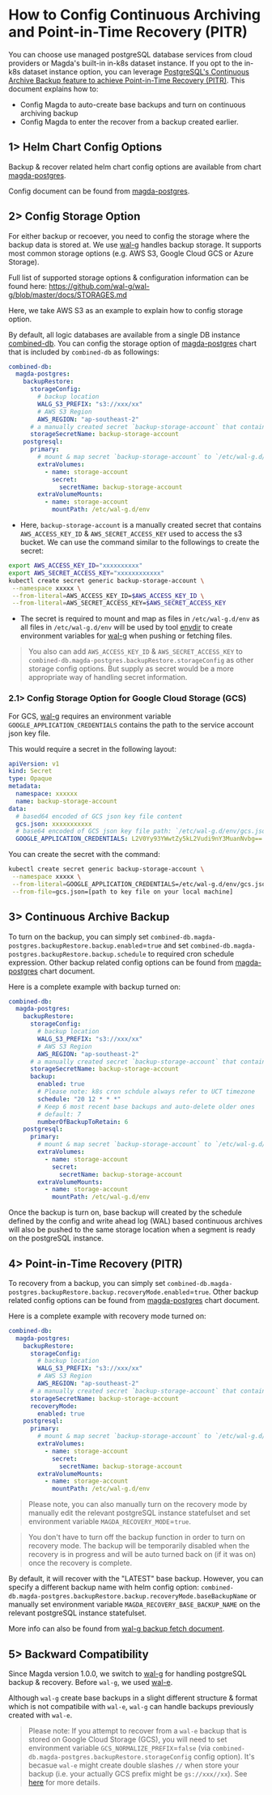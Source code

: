 # How to Config Continuous Archiving and Point-in-Time Recovery (PITR)

You can choose use managed postgreSQL database services from cloud providers or Magda's built-in in-k8s dataset instance. If you opt to the in-k8s dataset instance option, you can leverage [PostgreSQL's Continuous Archive Backup feature to achieve Point-in-Time Recovery (PITR)](https://www.postgresql.org/docs/13/continuous-archiving.html). This document explains how to:

- Config Magda to auto-create base backups and turn on continuous archiving backup
- Config Magda to enter the recover from a backup created earlier.

## 1> Helm Chart Config Options

Backup & recover related helm chart config options are available from chart [magda-postgres](../../deploy/helm/internal-charts/magda-postgres).

Config document can be found from [magda-postgres](../../deploy/helm/internal-charts/magda-postgres).

## 2> Config Storage Option

For either backup or recoever, you need to config the storage where the backup data is stored at. We use [wal-g](https://github.com/wal-g/wal-g) handles backup storage. It supports most common storage options (e.g. AWS S3, Google Cloud GCS or Azure Storage).

Full list of supported storage options & configuration information can be found here: https://github.com/wal-g/wal-g/blob/master/docs/STORAGES.md

Here, we take AWS S3 as an example to explain how to config storage option.

By default, all logic databases are available from a single DB instance [combined-db](../../deploy/helm/internal-charts/combined-db). You can config the storage option of [magda-postgres](../../deploy/helm/internal-charts/magda-postgres) chart that is included by `combined-db` as followings:

```yaml
combined-db:
  magda-postgres:
    backupRestore:
      storageConfig:
        # backup location
        WALG_S3_PREFIX: "s3://xxx/xx"
        # AWS S3 Region
        AWS_REGION: "ap-southeast-2"
      # a manually created secret `backup-storage-account` that contains `AWS_ACCESS_KEY_ID` & `AWS_SECRET_ACCESS_KEY`
      storageSecretName: backup-storage-account
    postgresql:
      primary:
        # mount & map secret `backup-storage-account` to `/etc/wal-g.d/env`
        extraVolumes:
          - name: storage-account
            secret:
              secretName: backup-storage-account
        extraVolumeMounts:
          - name: storage-account
            mountPath: /etc/wal-g.d/env
```

- Here, `backup-storage-account` is a manually created secret that contains `AWS_ACCESS_KEY_ID` & `AWS_SECRET_ACCESS_KEY` used to access the s3 bucket. We can use the command similar to the followings to create the secret:

```bash
export AWS_ACCESS_KEY_ID="xxxxxxxxxx"
export AWS_SECRET_ACCESS_KEY="xxxxxxxxxxxx"
kubectl create secret generic backup-storage-account \
 --namespace xxxxx \
 --from-literal=AWS_ACCESS_KEY_ID=$AWS_ACCESS_KEY_ID \
 --from-literal=AWS_SECRET_ACCESS_KEY=$AWS_SECRET_ACCESS_KEY
```

- The secret is required to mount and map as files in `/etc/wal-g.d/env` as all files in `/etc/wal-g.d/env` will be used by tool [envdir](http://cr.yp.to/daemontools/envdir.html) to create environment variables for [wal-g](https://github.com/wal-g/wal-g) when pushing or fetching files.

> You also can add `AWS_ACCESS_KEY_ID` & `AWS_SECRET_ACCESS_KEY` to `combined-db.magda-postgres.backupRestore.storageConfig` as other storage config options. But supply as secret would be a more appropriate way of handling secret information.

### 2.1> Config Storage Option for Google Cloud Storage (GCS)

For GCS, [wal-g](https://github.com/wal-g/wal-g/blob/master/docs/STORAGES.md#gcs) requires an environment variable `GOOGLE_APPLICATION_CREDENTIALS` contains the path to the service account json key file.

This would require a secret in the following layout:

```yaml
apiVersion: v1
kind: Secret
type: Opaque
metadata:
  namespace: xxxxxx
  name: backup-storage-account
data:
  # based64 encoded of GCS json key file content
  gcs.json: xxxxxxxxxxx
  # base64 encoded of GCS json key file path: `/etc/wal-g.d/env/gcs.json`
  GOOGLE_APPLICATION_CREDENTIALS: L2V0Yy93YWwtZy5kL2Vudi9nY3MuanNvbg==
```

You can create the secret with the command:

```bash
kubectl create secret generic backup-storage-account \
 --namespace xxxxx \
 --from-literal=GOOGLE_APPLICATION_CREDENTIALS=/etc/wal-g.d/env/gcs.json \
 --from-file=gcs.json=[path to key file on your local machine]
```

## 3> Continuous Archive Backup

To turn on the backup, you can simply set `combined-db.magda-postgres.backupRestore.backup.enabled`=`true` and set `combined-db.magda-postgres.backupRestore.backup.schedule` to required cron schedule expression. Other backup related config options can be found from [magda-postgres](../../deploy/helm/internal-charts/magda-postgres) chart document.

Here is a complete example with backup turned on:

```yaml
combined-db:
  magda-postgres:
    backupRestore:
      storageConfig:
        # backup location
        WALG_S3_PREFIX: "s3://xxx/xx"
        # AWS S3 Region
        AWS_REGION: "ap-southeast-2"
      # a manually created secret `backup-storage-account` that contains `AWS_ACCESS_KEY_ID` & `AWS_SECRET_ACCESS_KEY`
      storageSecretName: backup-storage-account
      backup:
        enabled: true
        # Please note: k8s cron schdule always refer to UCT timezone
        schedule: "20 12 * * *"
        # Keep 6 most recent base backups and auto-delete older ones
        # default: 7
        numberOfBackupToRetain: 6
    postgresql:
      primary:
        # mount & map secret `backup-storage-account` to `/etc/wal-g.d/env`
        extraVolumes:
          - name: storage-account
            secret:
              secretName: backup-storage-account
        extraVolumeMounts:
          - name: storage-account
            mountPath: /etc/wal-g.d/env
```

Once the backup is turn on, base backup will created by the schedule defined by the config and write ahead log (WAL) based continuous archives will also be pushed to the same storage location when a segment is ready on the postgreSQL instance.

## 4> Point-in-Time Recovery (PITR)

To recovery from a backup, you can simply set `combined-db.magda-postgres.backupRestore.backup.recoveryMode.enabled`=`true`. Other backup related config options can be found from [magda-postgres](../../deploy/helm/internal-charts/magda-postgres) chart document.

Here is a complete example with recovery mode turned on:

```yaml
combined-db:
  magda-postgres:
    backupRestore:
      storageConfig:
        # backup location
        WALG_S3_PREFIX: "s3://xxx/xx"
        # AWS S3 Region
        AWS_REGION: "ap-southeast-2"
      # a manually created secret `backup-storage-account` that contains `AWS_ACCESS_KEY_ID` & `AWS_SECRET_ACCESS_KEY`
      storageSecretName: backup-storage-account
      recoveryMode:
        enabled: true
    postgresql:
      primary:
        # mount & map secret `backup-storage-account` to `/etc/wal-g.d/env`
        extraVolumes:
          - name: storage-account
            secret:
              secretName: backup-storage-account
        extraVolumeMounts:
          - name: storage-account
            mountPath: /etc/wal-g.d/env
```

> Please note, you can also manually turn on the recovery mode by manually edit the relevant postgreSQL instance statefulset and set environment variable `MAGDA_RECOVERY_MODE`=`true`.

> You don't have to turn off the backup function in order to turn on recovery mode. The backup will be temporarily disabled when the recovery is in progress and will be auto turned back on (if it was on) once the recovery is complete.

By default, it will recover with the "LATEST" base backup. However, you can specify a different backup name with helm config option: `combined-db.magda-postgres.backupRestore.backup.recoveryMode.baseBackupName` or manually set environment variable `MAGDA_RECOVERY_BASE_BACKUP_NAME` on the relevant postgreSQL instance statefulset.

More info can also be found from [wal-g backup fetch document](https://github.com/wal-g/wal-g/blob/master/docs/PostgreSQL.md#backup-fetch).

## 5> Backward Compatibility

Since Magda version 1.0.0, we switch to [wal-g](https://github.com/wal-g) for handling postgreSQL backup & recovery. Before `wal-g`, we used [wal-e](https://github.com/wal-e/wal-e).

Although `wal-g` create base backups in a slight different structure & format which is not compatibile with `wal-e`, `wal-g` can handle backups previously created with `wal-e`.

> Please note: If you attempt to recover from a `wal-e` backup that is stored on Google Cloud Storage (GCS), you will need to set environment variable `GCS_NORMALIZE_PREFIX`=`false` (via `combined-db.magda-postgres.backupRestore.storageConfig` config option). It's becasue `wal-e` might create double slashes `//` when store your backup (i.e. your actually GCS prefix might be `gs://xxx//xx`). See [here](https://github.com/wal-g/wal-g/blob/master/docs/STORAGES.md#gcs) for more details.
